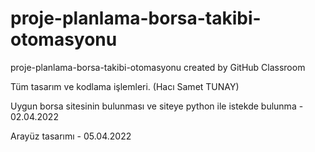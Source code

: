 # proje-planlama-borsa-takibi-otomasyonu
proje-planlama-borsa-takibi-otomasyonu created by GitHub Classroom

Tüm tasarım ve kodlama işlemleri. (Hacı Samet TUNAY)


Uygun borsa sitesinin bulunması ve siteye python ile istekde bulunma - 02.04.2022


Arayüz tasarımı - 05.04.2022


